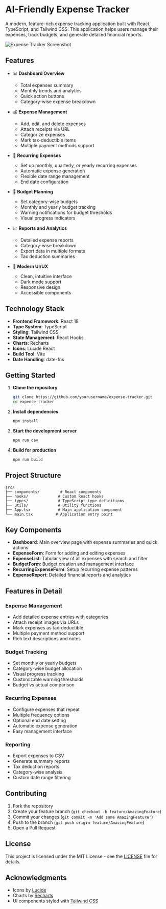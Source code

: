 # AI-Friendly Expense Tracker

A modern, feature-rich expense tracking application built with React, TypeScript, and Tailwind CSS. This application helps users manage their expenses, track budgets, and generate detailed financial reports.

![Expense Tracker Screenshot](https://images.unsplash.com/photo-1460925895917-afdab827c52f?w=1200&h=630&fit=crop)

## Features

- 📊 **Dashboard Overview**
  - Total expenses summary
  - Monthly trends and analytics
  - Quick action buttons
  - Category-wise expense breakdown

- 💰 **Expense Management**
  - Add, edit, and delete expenses
  - Attach receipts via URL
  - Categorize expenses
  - Mark tax-deductible items
  - Multiple payment methods support

- 🔄 **Recurring Expenses**
  - Set up monthly, quarterly, or yearly recurring expenses
  - Automatic expense generation
  - Flexible date range management
  - End date configuration

- 📅 **Budget Planning**
  - Set category-wise budgets
  - Monthly and yearly budget tracking
  - Warning notifications for budget thresholds
  - Visual progress indicators

- 📈 **Reports and Analytics**
  - Detailed expense reports
  - Category-wise breakdown
  - Export data in multiple formats
  - Tax deduction summaries

- 🎨 **Modern UI/UX**
  - Clean, intuitive interface
  - Dark mode support
  - Responsive design
  - Accessible components

## Technology Stack

- **Frontend Framework**: React 18
- **Type System**: TypeScript
- **Styling**: Tailwind CSS
- **State Management**: React Hooks
- **Charts**: Recharts
- **Icons**: Lucide React
- **Build Tool**: Vite
- **Date Handling**: date-fns

## Getting Started

1. **Clone the repository**
   ```bash
   git clone https://github.com/yourusername/expense-tracker.git
   cd expense-tracker
   ```

2. **Install dependencies**
   ```bash
   npm install
   ```

3. **Start the development server**
   ```bash
   npm run dev
   ```

4. **Build for production**
   ```bash
   npm run build
   ```

## Project Structure

```
src/
├── components/         # React components
├── hooks/             # Custom React hooks
├── types/             # TypeScript type definitions
├── utils/             # Utility functions
├── App.tsx            # Main application component
└── main.tsx          # Application entry point
```

## Key Components

- **Dashboard**: Main overview page with expense summaries and quick actions
- **ExpenseForm**: Form for adding and editing expenses
- **ExpenseList**: Tabular view of all expenses with search and filter
- **BudgetForm**: Budget creation and management interface
- **RecurringExpenseForm**: Setup recurring expense patterns
- **ExpenseReport**: Detailed financial reports and analytics

## Features in Detail

### Expense Management
- Add detailed expense entries with categories
- Attach receipt images via URLs
- Mark expenses as tax-deductible
- Multiple payment method support
- Rich text descriptions and notes

### Budget Tracking
- Set monthly or yearly budgets
- Category-wise budget allocation
- Visual progress tracking
- Customizable warning thresholds
- Budget vs actual comparison

### Recurring Expenses
- Configure expenses that repeat
- Multiple frequency options
- Optional end date setting
- Automatic expense generation
- Easy management interface

### Reporting
- Export expenses to CSV
- Generate summary reports
- Tax deduction reports
- Category-wise analysis
- Custom date range filtering

## Contributing

1. Fork the repository
2. Create your feature branch (`git checkout -b feature/AmazingFeature`)
3. Commit your changes (`git commit -m 'Add some AmazingFeature'`)
4. Push to the branch (`git push origin feature/AmazingFeature`)
5. Open a Pull Request

## License

This project is licensed under the MIT License - see the [LICENSE](LICENSE) file for details.

## Acknowledgments

- Icons by [Lucide](https://lucide.dev)
- Charts by [Recharts](https://recharts.org)
- UI components styled with [Tailwind CSS](https://tailwindcss.com)
